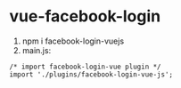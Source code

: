 # vue-facebook-login

1. npm i facebook-login-vuejs
2. main.js:
```
/* import facebook-login-vue plugin */
import './plugins/facebook-login-vue-js';
```
